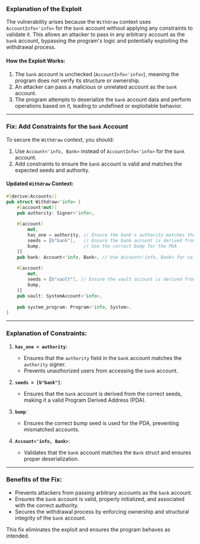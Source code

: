 ### **Explanation of the Exploit**

The vulnerability arises because the `Withdraw` context uses `AccountInfo<'info>` for the `bank` account without applying any constraints to validate it. This allows an attacker to pass in any arbitrary account as the `bank` account, bypassing the program's logic and potentially exploiting the withdrawal process.

#### **How the Exploit Works**:
1. The `bank` account is unchecked (`AccountInfo<'info>`), meaning the program does not verify its structure or ownership.
2. An attacker can pass a malicious or unrelated account as the `bank` account.
3. The program attempts to deserialize the `bank` account data and perform operations based on it, leading to undefined or exploitable behavior.

---

### **Fix: Add Constraints for the `bank` Account**

To secure the `Withdraw` context, you should:
1. Use `Account<'info, Bank>` instead of `AccountInfo<'info>` for the `bank` account.
2. Add constraints to ensure the `bank` account is valid and matches the expected seeds and authority.

#### **Updated `Withdraw` Context**:
```rust
#[derive(Accounts)]
pub struct Withdraw<'info> {
    #[account(mut)]
    pub authority: Signer<'info>,
    
    #[account(
        mut,
        has_one = authority, // Ensure the bank's authority matches the signer
        seeds = [b"bank"],   // Ensure the bank account is derived from the correct seeds
        bump,                // Use the correct bump for the PDA
    )]
    pub bank: Account<'info, Bank>, // Use Account<'info, Bank> for validation
    
    #[account(
        mut,
        seeds = [b"vault"], // Ensure the vault account is derived from the correct seeds
        bump,
    )]
    pub vault: SystemAccount<'info>,
    
    pub system_program: Program<'info, System>,
}
```

---

### **Explanation of Constraints**:
1. **`has_one = authority`**:
   - Ensures that the `authority` field in the `bank` account matches the `authority` signer.
   - Prevents unauthorized users from accessing the `bank` account.

2. **`seeds = [b"bank"]`**:
   - Ensures that the `bank` account is derived from the correct seeds, making it a valid Program Derived Address (PDA).

3. **`bump`**:
   - Ensures the correct bump seed is used for the PDA, preventing mismatched accounts.

4. **`Account<'info, Bank>`**:
   - Validates that the `bank` account matches the `Bank` struct and ensures proper deserialization.

---

### **Benefits of the Fix**:
- Prevents attackers from passing arbitrary accounts as the `bank` account.
- Ensures the `bank` account is valid, properly initialized, and associated with the correct authority.
- Secures the withdrawal process by enforcing ownership and structural integrity of the `bank` account.

This fix eliminates the exploit and ensures the program behaves as intended.